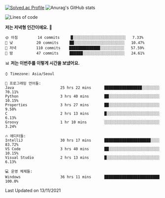 

<!--
**PungwonLee/PungwonLee** is a ✨ _special_ ✨ repository because its `README.md` (this file) appears on your GitHub profile.

Here are some ideas to get you started:

- 🔭 I’m currently working on ...
- 🌱 I’m currently learning ...
- 👯 I’m looking to collaborate on ...
- 🤔 I’m looking for help with ...
- 💬 Ask me about ...
- 📫 How to reach me: ...
- 😄 Pronouns: ...
- ⚡ Fun fact: ...
-->
[![Solved.ac Profile](http://mazassumnida.wtf/api/v2/generate_badge?boj=vnddnjs00)](https://solved.ac/vnddnjs00/)
![Anurag's GitHub stats](https://github-readme-stats.vercel.app/api?username=PungwonLee&show_icons=true&theme=radical)
<!--START_SECTION:waka-->
![Lines of code](https://img.shields.io/badge/%EC%A0%80%EB%8A%94%20%EC%97%AC%ED%83%9C%EA%B9%8C%EC%A7%80%20-80069%20%EC%A4%84%EC%9D%98%20%EC%BD%94%EB%93%9C%EB%A5%BC%20%EC%9E%91%EC%84%B1%ED%96%88%EC%96%B4%EC%9A%94.-blue)

**저는 저녁형 인간이에요. 🦉** 

```text
🌞 아침         14 commits     █░░░░░░░░░░░░░░░░░░░░░░░░   7.33% 
🌆 낮　         20 commits     ██░░░░░░░░░░░░░░░░░░░░░░░   10.47% 
🌃 저녁         110 commits    ██████████████░░░░░░░░░░░   57.59% 
🌙 밤　         47 commits     ██████░░░░░░░░░░░░░░░░░░░   24.61%

```


📊 **저는 이번주를 이렇게 시간을 보냈어요.** 

```text
⌚︎ Timezone: Asia/Seoul

💬 프로그래밍 언어들: 
Java                     25 hrs 22 mins      █████████████████░░░░░░░░   70.11% 
Python                   3 hrs 40 mins       ██░░░░░░░░░░░░░░░░░░░░░░░   10.15% 
Properties               3 hrs 27 mins       ██░░░░░░░░░░░░░░░░░░░░░░░   9.58% 
C                        2 hrs 13 mins       █░░░░░░░░░░░░░░░░░░░░░░░░   6.13% 
Groovy                   1 hr 10 mins        ░░░░░░░░░░░░░░░░░░░░░░░░░   3.24%

🔥 에디터들: 
IntelliJ                 30 hrs 17 mins      █████████████████████░░░░   83.72% 
VS Code                  3 hrs 40 mins       ██░░░░░░░░░░░░░░░░░░░░░░░   10.15% 
Visual Studio            2 hrs 13 mins       █░░░░░░░░░░░░░░░░░░░░░░░░   6.13%

💻 운영 체제들: 
Windows                  36 hrs 11 mins      █████████████████████████   100.0%

```


 Last Updated on 13/11/2021
<!--END_SECTION:waka-->
